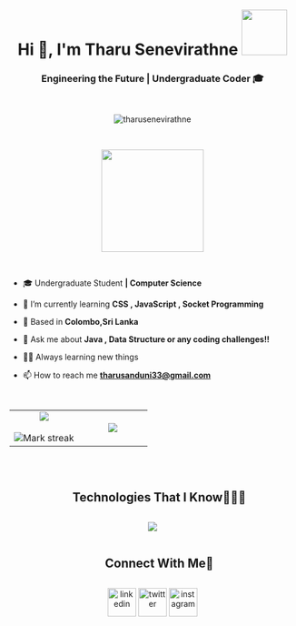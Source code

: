 <h1 align="center">Hi 👋, I'm Tharu Senevirathne <img src="https://media.giphy.com/media/qjqUcgIyRjsl2/giphy.gif" width="80" /></h1>
<h3 align="center">Engineering the Future | Undergraduate Coder 🎓</h3><br>

<p align="center"> <img src="https://komarev.com/ghpvc/?username=tharusenevirathne&label=Profile%20views&color=0e75b6&style=flat" alt="tharusenevirathne" /> </p><br>

<p align="center"><img src = "https://github.com/7oSkaaa/7oSkaaa/blob/main/Images/about_me.gif?raw=true" width = 180px ></p><br>

- 🎓 Undergraduate Student **| Computer Science**

- 🌱 I’m currently learning **CSS , JavaScript , Socket Programming**

- 📍 Based in **Colombo,Sri Lanka**

- 💬 Ask me about **Java , Data Structure or any coding challenges!!**
  
- 🧑‍🎓 Always learning new things

- 📫 How to reach me **tharusanduni33@gmail.com**

  <!--- stats & Trophy (start) -->
  <br>
<p align="center">
  <!--- stats (start) -->
<table align="center">
<tr border="none">
<td width="50%" align="center">
  
  <img  align="center"  src="https://github-readme-stats.vercel.app/api?username=tharusenevirathne&theme=dark&show_icons=true&count_private=true" />
  <br></br>
  <img  title="🔥 Get streak stats for your profile at git.io/streak-stats" alt="Mark streak" src="https://github-readme-streak-stats.herokuapp.com/?user=tharusenevirathne&theme=dark&hide_border=false" /> 
</td>

<td width="50%" align="center">

  <img  align="center"  src="https://github-readme-stats.anuraghazra1.vercel.app/api/top-langs/?username=tharusenevirathne&theme=dark&hide_border=false&no-bg=true&no-frame=true&langs_count=10"/>
  
  </td>
</tr>
</table>
<!--- stats (end) -->
<br>


<div id="user-content-toc">
  <ul align="center">
    <summary><h2 style="display: inline-block"  >Technologies That I Know👨🏻‍💻</h2></summary>
  </ul>
</div>
<!--tech stack icons-->
<p align="center">
  <a href="https://skillicons.dev">
    <img src="https://skillicons.dev/icons?i=git,css,discord,figma,github,html,java,js,linux,mysql,vscode&perline=14" />
  </a>
</p>

<!-- Connect with me -->
<!--h2 without bottom border-->
<div id="user-content-toc">
  <ul align="center">
    <summary><h2 style="display: inline-block">Connect With Me🤝</h2></summary>
  </ul>
</div>

<p align="center">
<a href="https://linkedin.com/in/tharusenevirathne" target="blank"><img align="center" src="https://user-images.githubusercontent.com/88904952/234979284-68c11d7f-1acc-4f0c-ac78-044e1037d7b0.png" alt="linkedin" height="50" width="50" /></a>
<a href="https://fb.com/tharusenevirathne" target="blank"><img align="center" src="https://user-images.githubusercontent.com/88904952/234980676-61bfb021-ecc8-48f7-88e6-34c1b06c4a58.png" alt="twitter" height="50" width="50" /></a> 
<a  href="https://instagram.com/tharusenevirathne" target="blank"><img align="center" src="https://user-images.githubusercontent.com/88904952/234981169-2dd1e58f-4b7e-468c-8213-034ba62156c3.png" alt="instagram" height="50" width="50" /></a>
</p>

